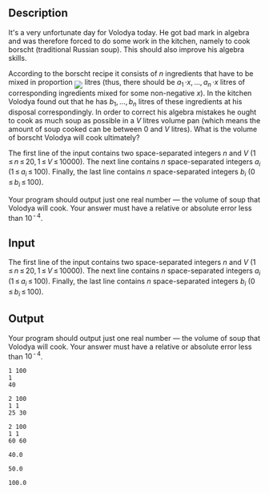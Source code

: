 ## Description

<div><p>It's a very unfortunate day for Volodya today. He got bad mark in algebra and was therefore forced to do some work in the kitchen, namely to cook borscht (traditional Russian soup). This should also improve his algebra skills.</p><p>According to the borscht recipe it consists of <span class="tex-span"><i>n</i></span> ingredients that have to be mixed in proportion <img align="middle" class="tex-formula" src="file://mlHL3NZJ.png" style="max-width: 100.0%;max-height: 100.0%;"> litres (thus, there should be <span class="tex-span"><i>a</i><sub class="lower-index">1</sub> ·<i>x</i>, ..., <i>a</i><sub class="lower-index"><i>n</i></sub> ·<i>x</i></span> litres of corresponding ingredients mixed for some non-negative <span class="tex-span"><i>x</i></span>). In the kitchen Volodya found out that he has <span class="tex-span"><i>b</i><sub class="lower-index">1</sub>, ..., <i>b</i><sub class="lower-index"><i>n</i></sub></span> litres of these ingredients at his disposal correspondingly. In order to correct his algebra mistakes he ought to cook as much soup as possible in a <span class="tex-span"><i>V</i></span> litres volume pan (which means the amount of soup cooked can be between <span class="tex-span">0</span> and <span class="tex-span"><i>V</i></span> litres). What is the volume of borscht Volodya will cook ultimately?</p></div><div class="input-specification"><p>The first line of the input contains two space-separated integers <span class="tex-span"><i>n</i></span> and <span class="tex-span"><i>V</i></span> (<span class="tex-span">1 ≤ <i>n</i> ≤ 20, 1 ≤ <i>V</i> ≤ 10000</span>). The next line contains <span class="tex-span"><i>n</i></span> space-separated integers <span class="tex-span"><i>a</i><sub class="lower-index"><i>i</i></sub></span> (<span class="tex-span">1 ≤ <i>a</i><sub class="lower-index"><i>i</i></sub> ≤ 100</span>). Finally, the last line contains <span class="tex-span"><i>n</i></span> space-separated integers <span class="tex-span"><i>b</i><sub class="lower-index"><i>i</i></sub></span> (<span class="tex-span">0 ≤ <i>b</i><sub class="lower-index"><i>i</i></sub> ≤ 100</span>).</p></div><div class="output-specification"><p>Your program should output just one real number — the volume of soup that Volodya will cook. Your answer must have a relative or absolute error less than <span class="tex-span">10<sup class="upper-index"> - 4</sup></span>.</p></div>

## Input

<p>The first line of the input contains two space-separated integers <span class="tex-span"><i>n</i></span> and <span class="tex-span"><i>V</i></span> (<span class="tex-span">1 ≤ <i>n</i> ≤ 20, 1 ≤ <i>V</i> ≤ 10000</span>). The next line contains <span class="tex-span"><i>n</i></span> space-separated integers <span class="tex-span"><i>a</i><sub class="lower-index"><i>i</i></sub></span> (<span class="tex-span">1 ≤ <i>a</i><sub class="lower-index"><i>i</i></sub> ≤ 100</span>). Finally, the last line contains <span class="tex-span"><i>n</i></span> space-separated integers <span class="tex-span"><i>b</i><sub class="lower-index"><i>i</i></sub></span> (<span class="tex-span">0 ≤ <i>b</i><sub class="lower-index"><i>i</i></sub> ≤ 100</span>).</p>

## Output

<p>Your program should output just one real number — the volume of soup that Volodya will cook. Your answer must have a relative or absolute error less than <span class="tex-span">10<sup class="upper-index"> - 4</sup></span>.</p>





```input1
1 100
1
40

```




```input2
2 100
1 1
25 30

```




```input3
2 100
1 1
60 60

```




```output1
40.0

```




```output2
50.0

```




```output3
100.0

```


